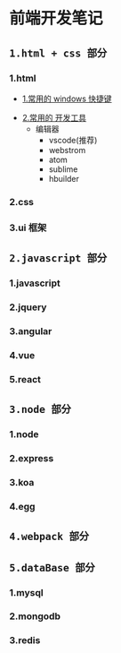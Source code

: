 # 前端开发笔记

## `1.html + css 部分`

### 1.html

* [1.常用的 windows 快捷键]()

- [2.常用的 开发工具]()
  * 编辑器
    * vscode(推荐)
    * webstrom
    * atom
    * sublime
    * hbuilder

### 2.css

### 3.ui 框架

## `2.javascript 部分`

### 1.javascript

### 2.jquery

### 3.angular

### 4.vue

### 5.react

## `3.node 部分`

### 1.node

### 2.express

### 3.koa

### 4.egg

## `4.webpack 部分`

## `5.dataBase 部分`

### 1.mysql

### 2.mongodb

### 3.redis
